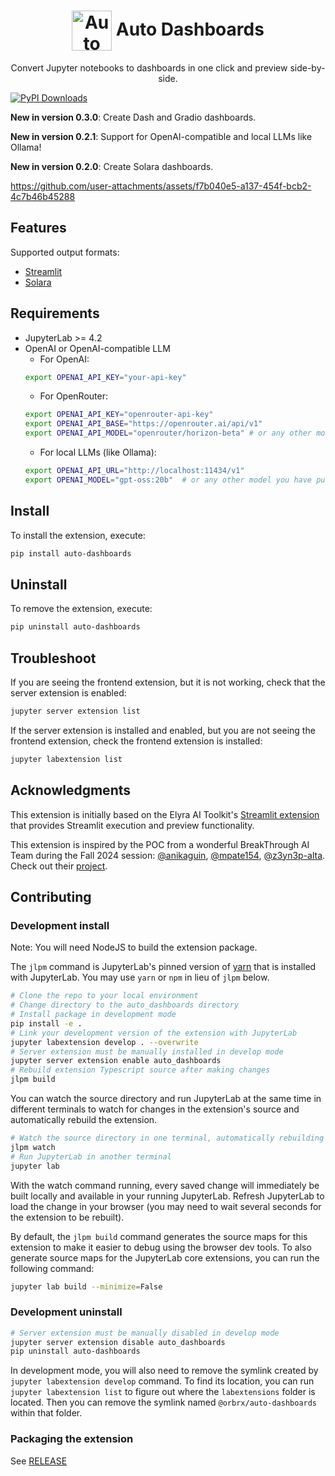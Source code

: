 <!--
{% comment %}
Copyright 2017-2023 Elyra Authors
Copyright 2025 Orange Bricks

Licensed under the Apache License, Version 2.0 (the "License");
you may not use this file except in compliance with the License.
You may obtain a copy of the License at

http://www.apache.org/licenses/LICENSE-2.0

Unless required by applicable law or agreed to in writing, software
distributed under the License is distributed on an "AS IS" BASIS,
WITHOUT WARRANTIES OR CONDITIONS OF ANY KIND, either express or implied.
See the License for the specific language governing permissions and
limitations under the License.
{% endcomment %}
-->

<h1 align="center">
  <img src="https://github.com/user-attachments/assets/99abd1a7-7e99-4d20-b72c-892e0d7804d8" alt="Auto Dashboards logo" height="64" valign="middle">
  <span>Auto Dashboards</span>
</h1>
<p align="center">
  Convert Jupyter notebooks to dashboards in one click and preview side-by-side.
</p>

[![PyPI Downloads](https://static.pepy.tech/badge/auto-dashboards/month)](https://pepy.tech/projects/auto-dashboards)

**New in version 0.3.0**: Create Dash and Gradio dashboards.

**New in version 0.2.1**: Support for OpenAI-compatible and local LLMs like Ollama!

**New in version 0.2.0**: Create Solara dashboards.

https://github.com/user-attachments/assets/f7b040e5-a137-454f-bcb2-4c7b46b45288

## Features

Supported output formats:
- [Streamlit](https://github.com/streamlit/streamlit)
- [Solara](https://github.com/widgetti/solara)

## Requirements

- JupyterLab >= 4.2
- OpenAI or OpenAI-compatible LLM
    - For OpenAI:
    ```bash
    export OPENAI_API_KEY="your-api-key"
    ```
    - For OpenRouter:
    ```bash
    export OPENAI_API_KEY="openrouter-api-key"
    export OPENAI_API_BASE="https://openrouter.ai/api/v1"
    export OPENAI_API_MODEL="openrouter/horizon-beta" # or any other model you have access to
    ```
    - For local LLMs (like Ollama):
    ```bash
    export OPENAI_API_URL="http://localhost:11434/v1"
    export OPENAI_MODEL="gpt-oss:20b"  # or any other model you have pulled
    ```

## Install

To install the extension, execute:

```bash
pip install auto-dashboards
```

## Uninstall

To remove the extension, execute:

```bash
pip uninstall auto-dashboards
```

## Troubleshoot

If you are seeing the frontend extension, but it is not working, check
that the server extension is enabled:

```bash
jupyter server extension list
```

If the server extension is installed and enabled, but you are not seeing
the frontend extension, check the frontend extension is installed:

```bash
jupyter labextension list
```

## Acknowledgments

This extension is initially based on the Elyra AI Toolkit's [Streamlit extension](https://github.com/elyra-ai/streamlit-extension) that provides Streamlit execution and preview functionality.

This extension is inspired by the POC from a wonderful BreakThrough AI Team during the Fall 2024 session: [@anikaguin](https://github.com/anikaguin), [@mpate154](https://github.com/mpate154), [@z3yn3p-alta](https://github.com/z3yn3p-alta). Check out their [project](https://github.com/anikaguin/Axle-Informatics/tree/main).

## Contributing

### Development install

Note: You will need NodeJS to build the extension package.

The `jlpm` command is JupyterLab's pinned version of
[yarn](https://yarnpkg.com/) that is installed with JupyterLab. You may use
`yarn` or `npm` in lieu of `jlpm` below.

```bash
# Clone the repo to your local environment
# Change directory to the auto_dashboards directory
# Install package in development mode
pip install -e .
# Link your development version of the extension with JupyterLab
jupyter labextension develop . --overwrite
# Server extension must be manually installed in develop mode
jupyter server extension enable auto_dashboards
# Rebuild extension Typescript source after making changes
jlpm build
```

You can watch the source directory and run JupyterLab at the same time in different terminals to watch for changes in the extension's source and automatically rebuild the extension.

```bash
# Watch the source directory in one terminal, automatically rebuilding when needed
jlpm watch
# Run JupyterLab in another terminal
jupyter lab
```

With the watch command running, every saved change will immediately be built locally and available in your running JupyterLab. Refresh JupyterLab to load the change in your browser (you may need to wait several seconds for the extension to be rebuilt).

By default, the `jlpm build` command generates the source maps for this extension to make it easier to debug using the browser dev tools. To also generate source maps for the JupyterLab core extensions, you can run the following command:

```bash
jupyter lab build --minimize=False
```

### Development uninstall

```bash
# Server extension must be manually disabled in develop mode
jupyter server extension disable auto_dashboards
pip uninstall auto-dashboards
```

In development mode, you will also need to remove the symlink created by `jupyter labextension develop`
command. To find its location, you can run `jupyter labextension list` to figure out where the `labextensions`
folder is located. Then you can remove the symlink named `@orbrx/auto-dashboards` within that folder.

### Packaging the extension

See [RELEASE](RELEASE.md)

